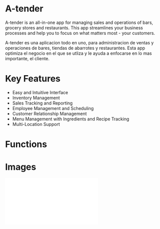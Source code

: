 # A-tender

A-tender is an all-in-one app for managing sales and operations of bars, grocery stores and restaurants. This app streamlines your business processes and help you to focus on what matters most - your customers.


A-tender es una aplicacion todo en uno, para administracion de ventas y operaciones de bares, tiendas de abarrotes y restaurantes. Esta app optimiza el negocio en el que se utliza y le ayuda a enfocarse en lo mas importante, el cliente.  

# Key Features
 - Easy and Intuitive Interface
 - Inventory Management
 - Sales Tracking and Reporting
 - Employee Management and Scheduling
 - Customer Relationship Management
 - Menu Management with Ingredients and Recipe Tracking
 - Multi-Location Support

# Functions

# Images
![Tapp](Tapp.pdf)